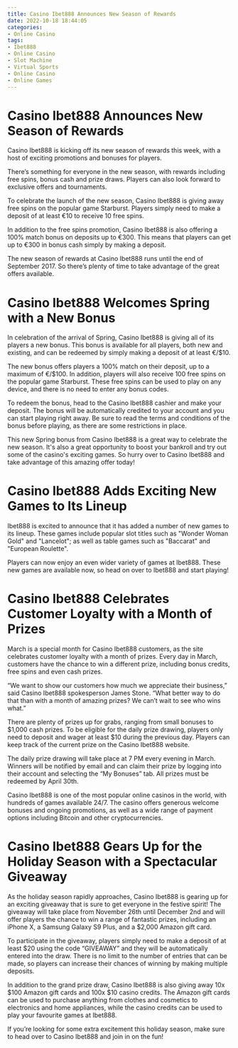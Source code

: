 ```yaml
---
title: Casino Ibet888 Announces New Season of Rewards
date: 2022-10-18 18:44:05
categories:
- Online Casino
tags:
- Ibet888
- Online Casino
- Slot Machine
- Virtual Sports
- Online Casino
- Online Games
---
```



#  Casino Ibet888 Announces New Season of Rewards

Casino Ibet888 is kicking off its new season of rewards this week, with a host of exciting promotions and bonuses for players.

There’s something for everyone in the new season, with rewards including free spins, bonus cash and prize draws. Players can also look forward to exclusive offers and tournaments.

To celebrate the launch of the new season, Casino Ibet888 is giving away free spins on the popular game Starburst. Players simply need to make a deposit of at least €10 to receive 10 free spins.

In addition to the free spins promotion, Casino Ibet888 is also offering a 100% match bonus on deposits up to €300. This means that players can get up to €300 in bonus cash simply by making a deposit.

The new season of rewards at Casino Ibet888 runs until the end of September 2017. So there’s plenty of time to take advantage of the great offers available.

#  Casino Ibet888 Welcomes Spring with a New Bonus

In celebration of the arrival of Spring, Casino Ibet888 is giving all of its players a new bonus. This bonus is available for all players, both new and existing, and can be redeemed by simply making a deposit of at least €/$10.

The new bonus offers players a 100% match on their deposit, up to a maximum of €/$100. In addition, players will also receive 100 free spins on the popular game Starburst. These free spins can be used to play on any device, and there is no need to enter any bonus codes.

To redeem the bonus, head to the Casino Ibet888 cashier and make your deposit. The bonus will be automatically credited to your account and you can start playing right away. Be sure to read the terms and conditions of the bonus before playing, as there are some restrictions in place.

This new Spring bonus from Casino Ibet888 is a great way to celebrate the new season. It's also a great opportunity to boost your bankroll and try out some of the casino's exciting games. So hurry over to Casino Ibet888 and take advantage of this amazing offer today!

#  Casino Ibet888 Adds Exciting New Games to Its Lineup

Ibet888 is excited to announce that it has added a number of new games to its lineup. These games include popular slot titles such as "Wonder Woman Gold" and "Lancelot"; as well as table games such as "Baccarat" and "European Roulette".

Players can now enjoy an even wider variety of games at Ibet888. These new games are available now, so head on over to Ibet888 and start playing!

#  Casino Ibet888 Celebrates Customer Loyalty with a Month of Prizes

March is a special month for Casino Ibet888 customers, as the site celebrates customer loyalty with a month of prizes. Every day in March, customers have the chance to win a different prize, including bonus credits, free spins and even cash prizes.

“We want to show our customers how much we appreciate their business,” said Casino Ibet888 spokesperson James Stone. “What better way to do that than with a month of amazing prizes? We can’t wait to see who wins what.”

There are plenty of prizes up for grabs, ranging from small bonuses to $1,000 cash prizes. To be eligible for the daily prize drawing, players only need to deposit and wager at least $10 during the previous day. Players can keep track of the current prize on the Casino Ibet888 website.

The daily prize drawing will take place at 7 PM every evening in March. Winners will be notified by email and can claim their prize by logging into their account and selecting the “My Bonuses” tab. All prizes must be redeemed by April 30th.

Casino Ibet888 is one of the most popular online casinos in the world, with hundreds of games available 24/7. The casino offers generous welcome bonuses and ongoing promotions, as well as a wide range of payment options including Bitcoin and other cryptocurrencies.

#  Casino Ibet888 Gears Up for the Holiday Season with a Spectacular Giveaway

As the holiday season rapidly approaches, Casino Ibet888 is gearing up for an exciting giveaway that is sure to get everyone in the festive spirit! The giveaway will take place from November 26th until December 2nd and will offer players the chance to win a range of fantastic prizes, including an iPhone X, a Samsung Galaxy S9 Plus, and a $2,000 Amazon gift card.

To participate in the giveaway, players simply need to make a deposit of at least $20 using the code “GIVEAWAY” and they will be automatically entered into the draw. There is no limit to the number of entries that can be made, so players can increase their chances of winning by making multiple deposits.

In addition to the grand prize draw, Casino Ibet888 is also giving away 10x $100 Amazon gift cards and 100x $10 casino credits. The Amazon gift cards can be used to purchase anything from clothes and cosmetics to electronics and home appliances, while the casino credits can be used to play your favourite games at Ibet888.

If you’re looking for some extra excitement this holiday season, make sure to head over to Casino Ibet888 and join in on the fun!